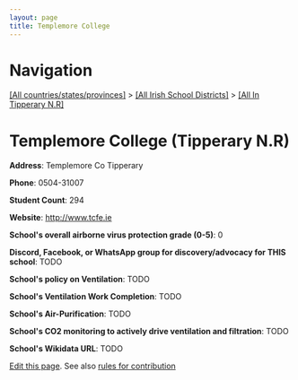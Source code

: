 ```yaml
---
layout: page
title: Templemore College
---
```

# Navigation

[[All countries/states/provinces]](../../..) > [[All Irish School Districts]](../..) > [[All In Tipperary N.R]](..)

# Templemore College (Tipperary N.R)

**Address**: Templemore Co Tipperary

**Phone**: 0504-31007

**Student Count**: 294

**Website**: <http://www.tcfe.ie>

**School's overall airborne virus protection grade (0-5)**: 0

**Discord, Facebook, or WhatsApp group for discovery/advocacy for THIS school**: TODO

**School's policy on Ventilation**: TODO

**School's Ventilation Work Completion**: TODO

**School's Air-Purification**: TODO

**School's CO2 monitoring to actively drive ventilation and filtration**: TODO

**School's Wikidata URL**: TODO


[Edit this page](https://github.com/ventilate-schools/Ireland/edit/main/./Tipperary_N.R/Templemore_College.md). See also [rules for contribution](../../../contribution-rules/)